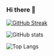 ### Hi there 👋

[![GitHub Streak](http://github-readme-streak-stats.herokuapp.com?user=NP-compete&theme=onedark&date_format=M%20j%5B%2C%20Y%5D)](https://git.io/streak-stats)

![GitHub stats](https://github-readme-stats.vercel.app/api?username=NP-compete&show_icons=true&theme=radical&count_private=true&hide=contribs)

![Top Langs](https://github-readme-stats.vercel.app/api/top-langs/?username=NP-compete&layout=compact&theme=vision-friendly-dark)
